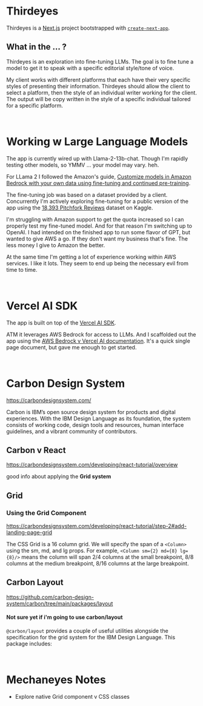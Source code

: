 # Thirdeyes

Thirdeyes is a [Next.js](https://nextjs.org/) project bootstrapped with [`create-next-app`](https://github.com/vercel/next.js/tree/canary/packages/create-next-app).

## What in the ... ?

Thirdeyes is an exploration into fine-tuning LLMs. The goal is to fine tune a model to get it to speak with a specific editorial style/tone of voice.

My client works with different platforms that each have their very specific styles of presenting their information. Thirdeyes should allow the client to select a platform, then the style of an individual writer working for the client. The output will be copy written in the style of a specific individual tailored for a specific platform.

<br>

# Working w Large Language Models

The app is currently wired up with Llama-2-13b-chat. Though I'm rapidly testing other models, so YMMV ... your model may vary. heh.

For LLama 2 I followed the Amazon's guide, [Customize models in Amazon Bedrock with your own data using fine-tuning and continued pre-training](https://aws.amazon.com/blogs/aws/customize-models-in-amazon-bedrock-with-your-own-data-using-fine-tuning-and-continued-pre-training/).

The fine-tuning job was based on a dataset provided by a client. Concurrently I'm actively exploring fine-tuning for a public version of the app using the [18,393 Pitchfork Reviews](https://www.kaggle.com/datasets/nolanbconaway/pitchfork-data) dataset on Kaggle.

I'm struggling with Amazon support to get the quota increased so I can properly test my fine-tuned model. And for that reason I'm switching up to OpenAI. I had intended on the finished app to run some flavor of GPT, but wanted to give AWS a go. If they don't want my business that's fine. The less money I give to Amazon the better.

At the same time I'm getting a lot of experience working within AWS services. I like it lots. They seem to end up being the necessary evil from time to time.


<br>

# Vercel AI SDK

The app is built on top of the [Vercel AI SDK](https://sdk.vercel.ai/docs).

ATM it leverages AWS Bedrock for access to LLMs. And I scaffolded out the app using the [AWS Bedrock v Vercel AI documentation](https://sdk.vercel.ai/docs/guides/providers/aws-bedrock). It's a quick single page document, but gave me enough to get started.



<br>


# Carbon Design System

https://carbondesignsystem.com/

Carbon is IBM’s open source design system for products and digital experiences. With the IBM Design Language as its foundation, the system consists of working code, design tools and resources, human interface guidelines, and a vibrant community of contributors.


## Carbon v React

https://carbondesignsystem.com/developing/react-tutorial/overview

good info about applying the **Grid system**



## Grid

### Using the Grid Component

https://carbondesignsystem.com/developing/react-tutorial/step-2#add-landing-page-grid

The CSS Grid is a 16 column grid. We will specify the span of a `<Column>` using the sm, md, and lg props. For example, `<Column sm={2} md={8} lg={8}/>` means the column will span 2/4 columns at the small breakpoint, 8/8 columns at the medium breakpoint, 8/16 columns at the large breakpoint.



## Carbon Layout

https://github.com/carbon-design-system/carbon/tree/main/packages/layout

#### Not sure yet if i'm going to use carbon/layout

`@carbon/layout` provides a couple of useful utilities alongside the specification for the grid system for the IBM Design Language. This package includes:


<br>

# Mechaneyes Notes

- Explore native Grid component v CSS classes